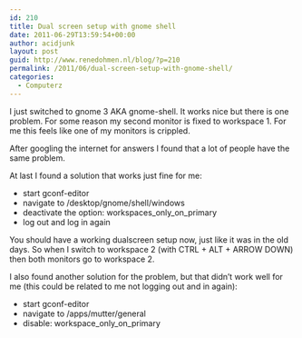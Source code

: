 ```yaml
---
id: 210
title: Dual screen setup with gnome shell
date: 2011-06-29T13:59:54+00:00
author: acidjunk
layout: post
guid: http://www.renedohmen.nl/blog/?p=210
permalink: /2011/06/dual-screen-setup-with-gnome-shell/
categories:
  - Computerz
---
```

I just switched to gnome 3 AKA gnome-shell. It works nice but there is one problem. For some reason my second monitor is fixed to workspace 1. For me this feels like one of my monitors is crippled.

After googling the internet for answers I found that a lot of people have the same problem.

At last I found a solution that works just fine for me:

  * start gconf-editor
  * navigate to /desktop/gnome/shell/windows
  * deactivate the option: workspaces\_only\_on_primary
  * log out and log in again

You should have a working dualscreen setup now, just like it was in the old days. So when I switch to workspace 2 (with CTRL + ALT + ARROW DOWN) then both monitors go to workspace 2.

I also found another solution for the problem, but that didn&#8217;t work well for me (this could be related to me not logging out and in again):

  * start gconf-editor
  * navigate to /apps/mutter/general
  * disable: workspace\_only\_on_primary

&nbsp;

&nbsp;